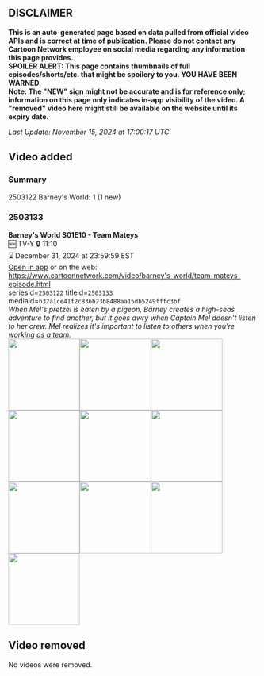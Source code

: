## DISCLAIMER
**This is an auto-generated page based on data pulled from official video APIs and is correct at time of publication. Please do not contact any Cartoon Network employee on social media regarding any information this page provides.**  
**SPOILER ALERT: This page contains thumbnails of full episodes/shorts/etc. that might be spoilery to you. YOU HAVE BEEN WARNED.**  
**Note: The "NEW" sign might not be accurate and is for reference only; information on this page only indicates in-app visibility of the video. A "removed" video here might still be available on the website until its expiry date.**  

_Last Update: November 15, 2024 at 17:00:17 UTC_
## Video added
### Summary
2503122 Barney's World: 1 (1 new)  
### 2503133
**Barney's World S01E10 - Team Mateys**  
🆕 TV-Y 🔒 11:10  
⌛ December 31, 2024 at 23:59:59 EST  
[Open in app](https://cnvideo.sercomkc.org/redirector.html?type=cnapp&seriesid=1000000000093702&titleid=2503133&mediaid=b32a1ce41f2c836b23b8488aa15db5249fffc3bf) or on the web: https://www.cartoonnetwork.com/video/barney's-world/team-mateys-episode.html  
seriesid=`2503122` titleid=`2503133` mediaid=`b32a1ce41f2c836b23b8488aa15db5249fffc3bf`  
_When Mel's pretzel is eaten by a pigeon, Barney creates a high-seas adventure to find another, but it goes awry when Captain Mel doesn't listen to her crew. Mel realizes it's important to listen to others when you're working as a team._  
<a href="https://s3.amazonaws.com/cartoonorchestrator/2503133_001_1280x720.jpg"><img src="https://s3.amazonaws.com/cartoonorchestrator/2503133_001_640x360.jpg" height="144px" /></a><a href="https://s3.amazonaws.com/cartoonorchestrator/2503133_002_1280x720.jpg"><img src="https://s3.amazonaws.com/cartoonorchestrator/2503133_002_640x360.jpg" height="144px" /></a><a href="https://s3.amazonaws.com/cartoonorchestrator/2503133_003_1280x720.jpg"><img src="https://s3.amazonaws.com/cartoonorchestrator/2503133_003_640x360.jpg" height="144px" /></a><a href="https://s3.amazonaws.com/cartoonorchestrator/2503133_004_1280x720.jpg"><img src="https://s3.amazonaws.com/cartoonorchestrator/2503133_004_640x360.jpg" height="144px" /></a><a href="https://s3.amazonaws.com/cartoonorchestrator/2503133_005_1280x720.jpg"><img src="https://s3.amazonaws.com/cartoonorchestrator/2503133_005_640x360.jpg" height="144px" /></a><a href="https://s3.amazonaws.com/cartoonorchestrator/2503133_006_1280x720.jpg"><img src="https://s3.amazonaws.com/cartoonorchestrator/2503133_006_640x360.jpg" height="144px" /></a><a href="https://s3.amazonaws.com/cartoonorchestrator/2503133_007_1280x720.jpg"><img src="https://s3.amazonaws.com/cartoonorchestrator/2503133_007_640x360.jpg" height="144px" /></a><a href="https://s3.amazonaws.com/cartoonorchestrator/2503133_008_1280x720.jpg"><img src="https://s3.amazonaws.com/cartoonorchestrator/2503133_008_640x360.jpg" height="144px" /></a><a href="https://s3.amazonaws.com/cartoonorchestrator/2503133_009_1280x720.jpg"><img src="https://s3.amazonaws.com/cartoonorchestrator/2503133_009_640x360.jpg" height="144px" /></a><a href="https://s3.amazonaws.com/cartoonorchestrator/2503133_010_1280x720.jpg"><img src="https://s3.amazonaws.com/cartoonorchestrator/2503133_010_640x360.jpg" height="144px" /></a>
## Video removed
No videos were removed.  
